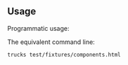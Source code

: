 ## Usage

Programmatic usage:

<? @source {javascript=s/(\.\.\/)+index/trucks/gm} usage.js ?>

The equivalent command line:

```shell
trucks test/fixtures/components.html
```

